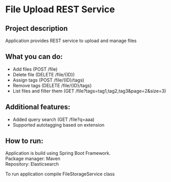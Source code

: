 # File Upload REST Service

## Project description

Application provides REST service to upload and manage files

## What you can do:
- Add files (POST /file)
- Delete file (DELETE  /file/{ID})
- Assign tags (POST /file/{ID}/tags)
- Remove tags (DELETE /file/{ID}/tags)
- List files and filter them (GET /file?tags=tag1,tag2,tag3&page=2&size=3)

## Additional features:
- Added query search (GET /file?q=aaa)
- Supported autotagging based on extension

## How to run:

Application is build using Spring Boot Framework.\
Package manager: Maven\
Repository: Elasticsearch

To run application compile FileStorageService class

